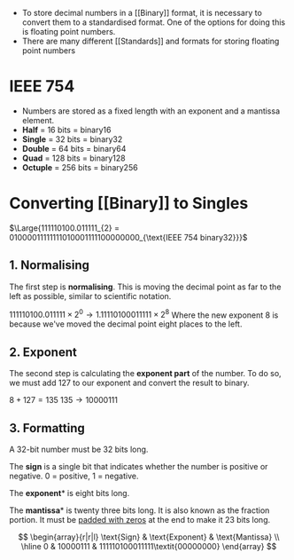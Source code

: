 - To store decimal numbers in a [[Binary]] format, it is necessary to convert them to a standardised format. One of the options for doing this is floating point numbers.
- There are many different [[Standards]] and formats for storing floating point numbers

# IEEE 754
- Numbers are stored as a fixed length with an exponent and a mantissa element.  
- **Half** = 16 bits = binary16
- **Single** = 32 bits = binary32
- **Double** = 64 bits = binary64
- **Quad** = 128 bits = binary128
- **Octuple** = 256 bits = binary256

# Converting [[Binary]] to Singles
$\Large{111110100.011111_{2} = 01000011111111010001111100000000_{\text{IEEE 754 binary32}}}$
## 1. Normalising
The first step is **normalising**. This is moving the decimal point as far to the left as possible, similar to scientific notation.

$111110100.011111 \times 2^0 \to 1.11110100011111 \times 2^8$
Where the new exponent $8$ is because we've moved the decimal point eight places to the left.

## 2. Exponent
The second step is calculating the **exponent part** of the number.
To do so, we must add 127 to our exponent and convert the result to binary.

$8 + 127 = 135$
$135 \to 10000111$

## 3. Formatting
A 32-bit number must be 32 bits long.

The **sign** is a single bit that indicates whether the number is positive or negative.
0 = positive, 1 = negative.

The **exponent*** is eight bits long.

The **mantissa*** is twenty three bits long. It is also known as the fraction portion.
It must be [padded with zeros](https://github.com/tomatsolihull/scripts-etc/blob/master/mantissa23padding.js) at the end to make it 23 bits long.

$$
\begin{array}{r|r|l}
\text{Sign} & \text{Exponent} & \text{Mantissa} \\
\hline
0 & 10000111 & 111110100011111\textit{00000000}
\end{array}
$$
